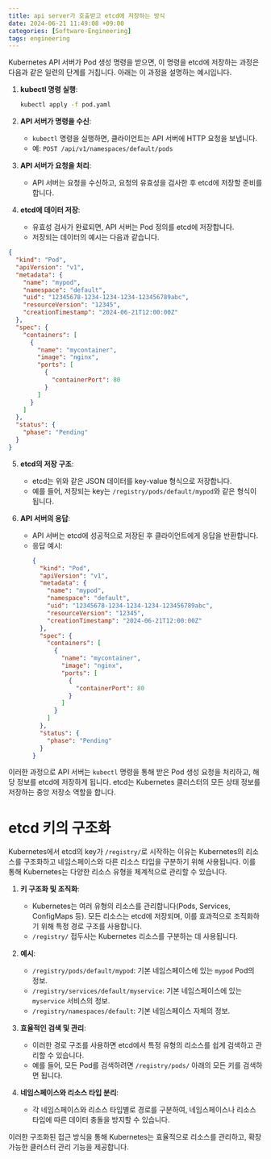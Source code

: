 ```yaml
---
title: api server가 호출받고 etcd에 저장하는 방식
date: 2024-06-21 11:49:08 +09:00
categories: [Software-Engineering]
tags: engineering
---
```


Kubernetes API 서버가 Pod 생성 명령을 받으면, 이 명령을 etcd에 저장하는 과정은 다음과 같은 일련의 단계를 거칩니다. 아래는 이 과정을 설명하는 예시입니다.

1. **kubectl 명령 실행**:
   ```bash
   kubectl apply -f pod.yaml
   ```

2. **API 서버가 명령을 수신**:
   - `kubectl` 명령을 실행하면, 클라이언트는 API 서버에 HTTP 요청을 보냅니다.
   - 예: `POST /api/v1/namespaces/default/pods`

3. **API 서버가 요청을 처리**:
   - API 서버는 요청을 수신하고, 요청의 유효성을 검사한 후 etcd에 저장할 준비를 합니다.

4. **etcd에 데이터 저장**:
   - 유효성 검사가 완료되면, API 서버는 Pod 정의를 etcd에 저장합니다.
   - 저장되는 데이터의 예시는 다음과 같습니다.

```json
{
  "kind": "Pod",
  "apiVersion": "v1",
  "metadata": {
    "name": "mypod",
    "namespace": "default",
    "uid": "12345678-1234-1234-1234-123456789abc",
    "resourceVersion": "12345",
    "creationTimestamp": "2024-06-21T12:00:00Z"
  },
  "spec": {
    "containers": [
      {
        "name": "mycontainer",
        "image": "nginx",
        "ports": [
          {
            "containerPort": 80
          }
        ]
      }
    ]
  },
  "status": {
    "phase": "Pending"
  }
}
```

5. **etcd의 저장 구조**:
   - etcd는 위와 같은 JSON 데이터를 key-value 형식으로 저장합니다.
   - 예를 들어, 저장되는 key는 `/registry/pods/default/mypod`와 같은 형식이 됩니다.

6. **API 서버의 응답**:
   - API 서버는 etcd에 성공적으로 저장된 후 클라이언트에게 응답을 반환합니다.
   - 응답 예시:
     ```json
     {
       "kind": "Pod",
       "apiVersion": "v1",
       "metadata": {
         "name": "mypod",
         "namespace": "default",
         "uid": "12345678-1234-1234-1234-123456789abc",
         "resourceVersion": "12345",
         "creationTimestamp": "2024-06-21T12:00:00Z"
       },
       "spec": {
         "containers": [
           {
             "name": "mycontainer",
             "image": "nginx",
             "ports": [
               {
                 "containerPort": 80
               }
             ]
           }
         ]
       },
       "status": {
         "phase": "Pending"
       }
     }
     ```

이러한 과정으로 API 서버는 `kubectl` 명령을 통해 받은 Pod 생성 요청을 처리하고, 해당 정보를 etcd에 저장하게 됩니다. etcd는 Kubernetes 클러스터의 모든 상태 정보를 저장하는 중앙 저장소 역할을 합니다.

# etcd 키의 구조화 

Kubernetes에서 etcd의 key가 `/registry/`로 시작하는 이유는 Kubernetes의 리소스를 구조화하고 네임스페이스와 다른 리소스 타입을 구분하기 위해 사용됩니다. 이를 통해 Kubernetes는 다양한 리소스 유형을 체계적으로 관리할 수 있습니다.

1. **키 구조화 및 조직화**:
   - Kubernetes는 여러 유형의 리소스를 관리합니다(Pods, Services, ConfigMaps 등). 모든 리소스는 etcd에 저장되며, 이를 효과적으로 조직화하기 위해 특정 경로 구조를 사용합니다.
   - `/registry/` 접두사는 Kubernetes 리소스를 구분하는 데 사용됩니다.

2. **예시**:
   - `/registry/pods/default/mypod`: 기본 네임스페이스에 있는 `mypod` Pod의 정보.
   - `/registry/services/default/myservice`: 기본 네임스페이스에 있는 `myservice` 서비스의 정보.
   - `/registry/namespaces/default`: 기본 네임스페이스 자체의 정보.

3. **효율적인 검색 및 관리**:
   - 이러한 경로 구조를 사용하면 etcd에서 특정 유형의 리소스를 쉽게 검색하고 관리할 수 있습니다.
   - 예를 들어, 모든 Pod를 검색하려면 `/registry/pods/` 아래의 모든 키를 검색하면 됩니다.

4. **네임스페이스와 리소스 타입 분리**:
   - 각 네임스페이스와 리소스 타입별로 경로를 구분하여, 네임스페이스나 리소스 타입에 따른 데이터 충돌을 방지할 수 있습니다.

이러한 구조화된 접근 방식을 통해 Kubernetes는 효율적으로 리소스를 관리하고, 확장 가능한 클러스터 관리 기능을 제공합니다. 

